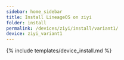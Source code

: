 ```yaml
---
sidebar: home_sidebar
title: Install LineageOS on ziyi
folder: install
permalink: /devices/ziyi/install/variant1/
device: ziyi_variant1
---
```

{% include templates/device_install.md %}
